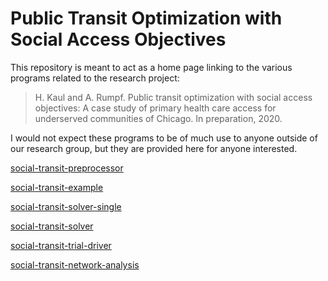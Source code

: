 # Public Transit Optimization with Social Access Objectives

This repository is meant to act as a home page linking to the various programs related to the research project:

> H. Kaul and A. Rumpf. Public transit optimization with social access objectives: A case study of primary health care access for underserved communities of Chicago. In preparation, 2020.

I would not expect these programs to be of much use to anyone outside of our research group, but they are provided here for anyone interested.

[social-transit-preprocessor](https://github.com/adam-rumpf/social-transit-preprocessor)

[social-transit-example](https://github.com/adam-rumpf/social-transit-example)

[social-transit-solver-single](https://github.com/adam-rumpf/social-transit-solver-single)

[social-transit-solver](https://github.com/adam-rumpf/social-transit-solver)

[social-transit-trial-driver](https://github.com/adam-rumpf/social-transit-trial-driver)

[social-transit-network-analysis](https://github.com/adam-rumpf/social-transit-network-analysis)

